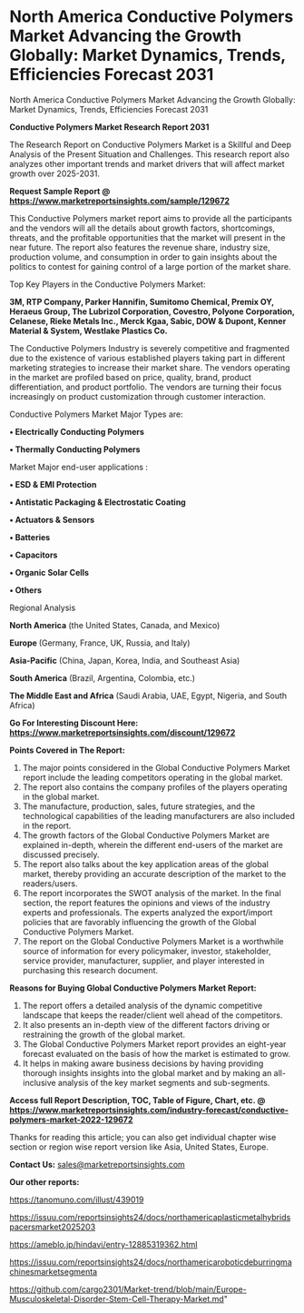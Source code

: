 # North America Conductive Polymers Market Advancing the Growth Globally: Market Dynamics, Trends, Efficiencies Forecast 2031
North America Conductive Polymers Market Advancing the Growth Globally: Market Dynamics, Trends, Efficiencies Forecast 2031

<strong>Conductive Polymers Market Research Report 2031</strong>

The Research Report on Conductive Polymers Market is a Skillful and Deep Analysis of the Present Situation and Challenges. This research report also analyzes other important trends and market drivers that will affect market growth over 2025-2031.

<strong>Request Sample Report @ <a href=https://www.marketreportsinsights.com/sample/129672>https://www.marketreportsinsights.com/sample/129672</a></strong>

This Conductive Polymers market report aims to provide all the participants and the vendors will all the details about growth factors, shortcomings, threats, and the profitable opportunities that the market will present in the near future. The report also features the revenue share, industry size, production volume, and consumption in order to gain insights about the politics to contest for gaining control of a large portion of the market share.

Top Key Players in the Conductive Polymers Market:

<strong>3M, RTP Company, Parker Hannifin, Sumitomo Chemical, Premix OY, Heraeus Group, The Lubrizol Corporation, Covestro, Polyone Corporation, Celanese, Rieke Metals Inc., Merck Kgaa, Sabic, DOW & Dupont, Kenner Material & System, Westlake Plastics Co.</strong>

The Conductive Polymers Industry is severely competitive and fragmented due to the existence of various established players taking part in different marketing strategies to increase their market share. The vendors operating in the market are profiled based on price, quality, brand, product differentiation, and product portfolio. The vendors are turning their focus increasingly on product customization through customer interaction.

Conductive Polymers Market Major Types are:

<strong>• Electrically Conducting Polymers

• Thermally Conducting Polymers</strong>

Market Major end-user applications :

<strong>• ESD & EMI Protection

• Antistatic Packaging & Electrostatic Coating

• Actuators & Sensors

• Batteries

• Capacitors

• Organic Solar Cells

• Others</strong>

Regional Analysis

</u><strong><b>North America</b></strong> (the United States, Canada, and Mexico)

<strong><b>Europe </b></strong>(Germany, France, UK, Russia, and Italy)

<strong><b>Asia-Pacific</b></strong> (China, Japan, Korea, India, and Southeast Asia)

<strong><b>South America</b></strong> (Brazil, Argentina, Colombia, etc.)

<strong><b>The Middle East and Africa</b></strong> (Saudi Arabia, UAE, Egypt, Nigeria, and South Africa)

<strong>Go For Interesting Discount Here: <a href=https://www.marketreportsinsights.com/discount/129672>https://www.marketreportsinsights.com/discount/129672</a></strong>

<strong>Points Covered in The Report:</strong>
<ol>
  <li>The major points considered in the Global Conductive Polymers Market report include the leading competitors operating in the global market.</li>
  <li>The report also contains the company profiles of the players operating in the global market.</li>
  <li>The manufacture, production, sales, future strategies, and the technological capabilities of the leading manufacturers are also included in the report.</li>
  <li>The growth factors of the Global Conductive Polymers Market are explained in-depth, wherein the different end-users of the market are discussed precisely.</li>
  <li>The report also talks about the key application areas of the global market, thereby providing an accurate description of the market to the readers/users.</li>
  <li>The report incorporates the SWOT analysis of the market. In the final section, the report features the opinions and views of the industry experts and professionals. The experts analyzed the export/import policies that are favorably influencing the growth of the Global Conductive Polymers Market.</li>
  <li>The report on the Global Conductive Polymers Market is a worthwhile source of information for every policymaker, investor, stakeholder, service provider, manufacturer, supplier, and player interested in purchasing this research document.</li>
</ol>
<strong>Reasons for Buying Global Conductive Polymers Market Report:</strong>

<ol>
  <li>The report offers a detailed analysis of the dynamic competitive landscape that keeps the reader/client well ahead of the competitors.</li>
  <li>It also presents an in-depth view of the different factors driving or restraining the growth of the global market.</li>
  <li>The Global Conductive Polymers Market report provides an eight-year forecast evaluated on the basis of how the market is estimated to grow.</li>
  <li>It helps in making aware business decisions by having providing thorough insights insights into the global market and by making an all-inclusive analysis of the key market segments and sub-segments.</li>
</ol>
<strong>Access full Report Description, TOC, Table of Figure, Chart, etc. @ <a href=https://www.marketreportsinsights.com/industry-forecast/conductive-polymers-market-2022-129672>https://www.marketreportsinsights.com/industry-forecast/conductive-polymers-market-2022-129672</a></strong>


Thanks for reading this article; you can also get individual chapter wise section or region wise report version like Asia, United States, Europe.

<strong>Contact Us:</strong>
sales@marketreportsinsights.com

<strong>Our other reports:</strong>

<a href=https://tanomuno.com/illust/439019>https://tanomuno.com/illust/439019</a>

<a href=https://issuu.com/reportsinsights24/docs/northamericaplasticmetalhybridspacersmarket2025203>https://issuu.com/reportsinsights24/docs/northamericaplasticmetalhybridspacersmarket2025203</a>

<a href=https://ameblo.jp/hindavi/entry-12885319362.html>https://ameblo.jp/hindavi/entry-12885319362.html</a>

<a href=https://issuu.com/reportsinsights24/docs/northamericaroboticdeburringmachinesmarketsegmenta>https://issuu.com/reportsinsights24/docs/northamericaroboticdeburringmachinesmarketsegmenta</a>

<a href=https://github.com/cargo2301/Market-trend/blob/main/Europe-Musculoskeletal-Disorder-Stem-Cell-Therapy-Market.md>https://github.com/cargo2301/Market-trend/blob/main/Europe-Musculoskeletal-Disorder-Stem-Cell-Therapy-Market.md</a>"
